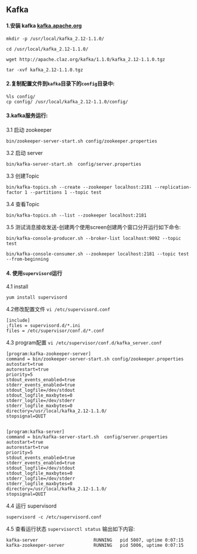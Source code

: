 ## Kafka

#### 1.安装 kafka [kafka.apache.org](http://kafka.apache.org/)
```
mkdir -p /usr/local/kafka_2.12-1.1.0/

cd /usr/local/kafka_2.12-1.1.0/

wget http://apache.claz.org/kafka/1.1.0/kafka_2.12-1.1.0.tgz

tar -xvf kafka_2.12-1.1.0.tgz
```

#### 2.复制配置文件到`kafka`目录下的`config`目录中:
```
%ls config/
cp config/ /usr/local/kafka_2.12-1.1.0/config/
```

#### 3.kafka服务运行:
3.1 启动 zookeeper
```
bin/zookeeper-server-start.sh config/zookeeper.properties
```
3.2 启动 server
```
bin/kafka-server-start.sh  config/server.properties
```
3.3 创建Topic
```
bin/kafka-topics.sh --create --zookeeper localhost:2181 --replication-factor 1 --partitions 1 --topic test
```
3.4 查看Topic
```
bin/kafka-topics.sh --list --zookeeper localhost:2181
```
3.5 测试消息接收发送-创建两个使用screen创建两个窗口分开运行如下命令:
```
bin/kafka-console-producer.sh --broker-list localhost:9092 --topic test
```
```
bin/kafka-console-consumer.sh --zookeeper localhost:2181 --topic test --from-beginning
```
#### 4. 使用`supervisord`运行
4.1 install
```
yum install supervisord
```
4.2修改配置文件 `vi /etc/supervisord.conf`
```
[include]
;files = supervisord.d/*.ini
files = /etc/supervisor/conf.d/*.conf
```

4.3 program配置 `vi /etc/supervisor/conf.d/kafka_server.conf`

```
[program:kafka-zookeeper-server]
command = bin/zookeeper-server-start.sh config/zookeeper.properties
autostart=true
autorestart=true
priority=5
stdout_events_enabled=true
stderr_events_enabled=true
stdout_logfile=/dev/stdout
stdout_logfile_maxbytes=0
stderr_logfile=/dev/stderr
stderr_logfile_maxbytes=0
directory=/usr/local/kafka_2.12-1.1.0/
stopsignal=QUIT


[program:kafka-server]
command = bin/kafka-server-start.sh  config/server.properties
autostart=true
autorestart=true
priority=5
stdout_events_enabled=true
stderr_events_enabled=true
stdout_logfile=/dev/stdout
stdout_logfile_maxbytes=0
stderr_logfile=/dev/stderr
stderr_logfile_maxbytes=0
directory=/usr/local/kafka_2.12-1.1.0/
stopsignal=QUIT
```
4.4 运行 supervisord
```
supervisord -c /etc/supervisord.conf
```

4.5 查看运行状态 `supervisorctl status` 输出如下内容:
```
kafka-server                     RUNNING   pid 5007, uptime 0:07:15
kafka-zookeeper-server           RUNNING   pid 5006, uptime 0:07:15
```